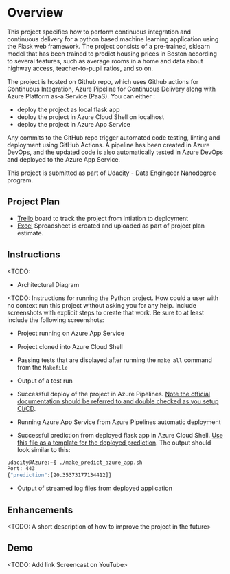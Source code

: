 # Overview

This project specifies how to perform continuous integration and continuous delivery for a python based machine learning application using the Flask web framework. The project consists of a pre-trained, sklearn model that has been trained to predict housing prices in Boston according to several features, such as average rooms in a home and data about highway access, teacher-to-pupil ratios, and so on.

The project is hosted on Github repo, which uses Github actions for Continuous Integration, Azure Pipeline for Continuous Delivery along with Azure Platform as-a Service (PaaS). You can either :

- deploy the project as local flask app
- deploy the project in Azure Cloud Shell on localhost
- deploy the project in Azure App Service

Any commits to the GitHub repo trigger automated code testing, linting and deployment using GitHub Actions. A pipeline has been created in Azure DevOps, and the updated code is also automatically tested in Azure DevOps and deployed to the Azure App Service.

This project is submitted as part of Udacity - Data Engingeer Nanodegree program.

## Project Plan

- <a href="https://trello.com/b/0iSwb1uu/flask-sklearn" target="_blank">Trello</a> board to track the project from intiation to deployment
- [Excel](project-management-template.xlsx) Spreadsheet is created and uploaded as part of project plan estimate.

## Instructions

<TODO:

- Architectural Diagram

<TODO: Instructions for running the Python project. How could a user with no context run this project without asking you for any help. Include screenshots with explicit steps to create that work. Be sure to at least include the following screenshots:

- Project running on Azure App Service

- Project cloned into Azure Cloud Shell

- Passing tests that are displayed after running the `make all` command from the `Makefile`

- Output of a test run

- Successful deploy of the project in Azure Pipelines. [Note the official documentation should be referred to and double checked as you setup CI/CD](https://docs.microsoft.com/en-us/azure/devops/pipelines/ecosystems/python-webapp?view=azure-devops).

- Running Azure App Service from Azure Pipelines automatic deployment

- Successful prediction from deployed flask app in Azure Cloud Shell. [Use this file as a template for the deployed prediction](https://github.com/udacity/nd082-Azure-Cloud-DevOps-Starter-Code/blob/master/C2-AgileDevelopmentwithAzure/project/starter_files/flask-sklearn/make_predict_azure_app.sh).
  The output should look similar to this:

```bash
udacity@Azure:~$ ./make_predict_azure_app.sh
Port: 443
{"prediction":[20.35373177134412]}
```

- Output of streamed log files from deployed application

>

## Enhancements

<TODO: A short description of how to improve the project in the future>

## Demo

<TODO: Add link Screencast on YouTube>
